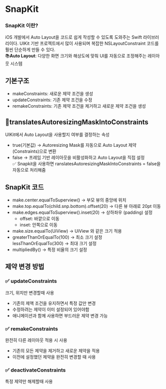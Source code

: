 # SnapKit 
### SnapKit 이란?
iOS 개발에서 Auto Layout을 코드로 쉽게 작성할 수 있도록 도와주는 Swift 라이브러리이다. UIKit 기반 프로젝트에서 많이 사용되며 복잡한 NSLayoutConstraint 코드를 훨씬 단순하게 만들 수 있다.  
📚**Auto Layout**: 다양한 화면 크기와 해상도에 맞춰 UI를 자동으로 조정해주는 레이아웃 시스템

## 기본구조 
- makeConstraints: 새로운 제약 조건을 생성
- updateConstraints: 기존 제약 조건을 수정
- remakeConstraints: 기존 제약 조건을 제거하고 새로운 제약 조건을 생성

## 📌translatesAutoresizingMaskIntoConstraints
UIKit에서 Auto Layout을 사용할지 여부를 결정하는 속성
- true(기본값) → Autoresizing Mask를 자동으로 Auto Layout 제약(Constraints)으로 변환
- false → 프레임 기반 레이아웃을 비활성화하고 Auto Layout을 직접 설정  
✅ Snapkit을 사용하면 ranslatesAutoresizingMaskIntoConstraints = false을 자동으로 처리해줌

## SnapKit 코드
- make.center.equalToSuperview() → 부모 뷰의 중앙에 위치
- make.top.equalTo(child.snp.bottom).offset(20) → 다른 뷰 아래로 20pt 이동
- make.edges.equalToSuperview().inset(20) → 상하좌우 (padding) 설정
  - offset: 바깥으로 이동
  - inset: 안쪽으로 이동
- make.size.equalTo(UiView) → UiView 와 같은 크기 적용
- greaterThanOrEqualTo(100) → 최소 크기 설정  
  lessThanOrEqualTo(300) → 최대 크기 설정
- multipliedBy() → 특정 비율의 크기 설정

## 제약 변경 방법

### ✅ updateConstraints 
크기, 위치만 변경할때 사용
- 기존의 제액 조건을 유지하면서 특정 값만 변경
- 수정하려는 제약이 이미 설정되어 있어야함
- 애니메이션과 함께 사용하면 부드러운 제약 변경 가능

### ✅ remakeConstraints 
완전히 다른 레이아웃 적용 시 사용
- 기존의 모든 제약을 제거하고 새로운 제약을 적용
- 이전에 설정했던 제약을 완전히 변경할 때 사용

### ✅ deactivateConstraints
특정 제약만 해제할때 사용




